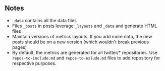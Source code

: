 ## Notes
- `_data` contains all the data files
- Files `_posts` in posts leverage `_layouts` and `_data` and generate HTML files
- Maintain versions of metrics layouts. If you add more data, the new posts should be on a new version (which wouldn't break previous pages)
- By default, the metrics are generated for all twitter/* repositories. Use `repos-to-include.md` and `repos-to-exlude.md` files to add repository for respective purposes.